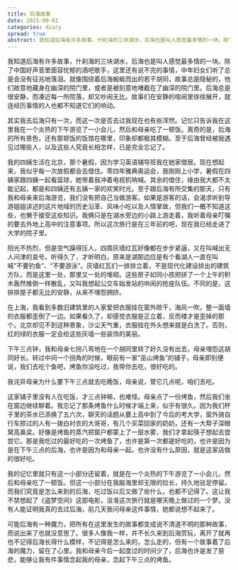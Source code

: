 ```yaml
---
title: 后海故事
date: 2015-09-01
categories: diary
spread: true
abstract: 我知道后海有许多故事，什刹海的三块湖水，后海也是叫人感觉最多情的一块。除了中国好声音里面容忧郁的酒吧歌手，这里还有说不完的事情，中年妇女们听了总是会没有征兆地落泪。就像围绕着后海蜿蜒而出的若干胡同，故事总是隐秘的，他们故意地藏身在幽深的院门里，或者是被刻意地堵截在了幽深的院门里。后海总是很安静，而凑近每一所院落，却又吵闹无比。故事们在安静的喧闹里徐徐展开，就连经历事情的人也都不知道它们的响动。
---
```


我知道后海有许多故事，什刹海的三块湖水，后海也是叫人感觉最多情的一块。除了中国好声音里面容忧郁的酒吧歌手，这里还有说不完的事情，中年妇女们听了总是会没有征兆地落泪。就像围绕着后海蜿蜒而出的若干胡同，故事总是隐秘的，他们故意地藏身在幽深的院门里，或者是被刻意地堵截在了幽深的院门里。后海总是很安静，而凑近每一所院落，却又吵闹无比。故事们在安静的喧闹里徐徐展开，就连经历事情的人也都不知道它们的响动。

其实我去后海只有一次，而这一次是否去过我现在也有些浑然。记忆只告诉我在这里我在一个炎热的下午游览了一小会儿，然后和母亲吃了一顿饭。离奇的是，后海的所有景色，还有那顿饭的饭馆在哪里，印象却都极其模糊。至于后海曾经被我遇见过哪些人，以及这些人究竟长相怎样，已是完全忘记了。

我的四姨生活在北京，那个暑假，因为学习英语辅导班我在她家借居。现在想起来，我似乎每一次放假都会去借住。零四年雅典奥运会，我刚刚上小学，暑假在四姨家跟四姨一起看篮球，她带着我冲着电视机呐喊。其余的借住，缘由我大都不太能记起，都是和四姨还有五姨一家的欢笑时光。至于跟后海有所交集的那天，只有我和母亲来后海游览，我们没有把自己当做游客。如果是游客的话，会渴求听到导游姐姐讲述的这片地域的历史沿革、风味小吃以及人情掌故，但我们一概不知道这些，也懒于接受这些知识。我俩只是在湖水旁边的小路上游走着，我听着母亲叮嘱的要去外地上高中的注意事项。所以这次旅行是在三年前的吧，现在我已经走进了大学的院子里。

<!-- more -->

阳光不热烈，但是空气躁得压人，四周灰墙红瓦好像都在步步紧逼，又在叫喊出无人问津的哀号。听得久了，才听明白，原来是湖那边应是有个看湖人一直在叫喊“不要钓鱼”、“不要游泳”。灰墙红瓦们一排排立着，不是现代化建设排出的建筑方队，而是这里一处，那里又一处的堆砌。这些房子如同小孩把拼了一个上午的积木轰然推倒一样散乱，又叫我想起公交车始发站的哄闹的抢座队伍。不同的是，这排排屋子都无比的安静，从来不埋怨拥挤。

在上海，我看到多数旧建筑里的人家爱把衣服挂在窗外晾干，海风一吹，整一面墙的衣服都歪倒了一边。如果看久了，却感觉衣服是正立着，反而楼才是歪掉的那个。北京却见不到这种景象，沙尘天气重，衣服挂在外头想来就是白洗了。否则，红的绿的衣服一定会给这些灰墙一些装饰的美丽。

下午三点钟，我和母亲七拐八弯地在一个胡同里转了好久没有出去，母亲埋怨这胡同好长。转过中间一个拐角的时候，眼前有一家“巫山烤鱼”的铺子，母亲即刻便说，我们去吃个鱼吧，烤鱼你没吃过，我带你去吃，很好吃的。

我诧异母亲为什么要下午三点就去吃晚饭，母亲说，管它几点呢，咱们去吃。

这家铺子里没有人在吃饭，才三点钟嘛，也难怪。母亲点了一份烤鱼，然后我们坐在窗边继续聊着。我忘记了那条烤鱼什么时候才端上来，似乎有很久。因为我们杯子里的茶水已添换了五六次，聊天的话题从要上高中到了今后的考大学，窗外骑自行车掠过的人有一拨白衬衣的大哥哥，有几个买菜回家的奶奶，还有一大帮子深眼窝高鼻梁。好像是烤鱼的蒸汽把窗户都蒙上了一层水雾，我们才拿起筷子想起去尝尝它。那是我吃过的最好吃的一次烤鱼了，也许是第一次都是好吃的，也许是因为是在下午三点的后海，也许是因为和母亲一起。也许没有什么原因，就是这家店做的很好吃。

我的记忆里就只有这一小部分还留着，就是在一个炎热的下午游览了一小会儿，然后和母亲吃了一顿饭。但这一小部分在我脑海里却无限的拉长，持久地驻足停留。而我们究竟是怎么来到的后海，吃过饭以后又做了些什么，也都不记得了。这让我不禁想起了《盗梦空间》这部电影，没准这次旅行就是哪天晚上做过的一个梦。没有人能证明我真的去过后海，前几天我问母亲这件事情，她都说想不起来了。

可能后海有一种魔力，把所有在这里发生的故事都变成说不清道不明的那种故事，而说出来了也就没意思了。很多人像我一样，并不长久来到后海赏玩，离开了就再也不记得后海长得什么模样，不记得是怎么来的，怎么走的，但有一个故事着了后海的魔力，留在了心里。我和母亲今后一起度过的时间少了，后海也许是发了慈悲，能够让我有件事情念起我的母亲，念起下午三点的烤鱼。
